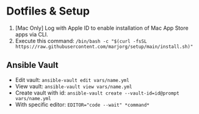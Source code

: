 # Dotfiles & Setup

1. [Mac Only] Log with Apple ID to enable installation of Mac App Store apps via CLI.
2. Execute this command: `/bin/bash -c "$(curl -fsSL https://raw.githubusercontent.com/marjorg/setup/main/install.sh)"`

## Ansible Vault

- Edit vault: `ansible-vault edit vars/name.yml`
- View vault: `ansible-vault view vars/name.yml`
- Create vault with id: `ansible-vault create --vault-id=id@prompt vars/name.yml`
- With specific editor: `EDITOR="code --wait" *command*`

<!-- https://docs.github.com/en/authentication/connecting-to-github-with-ssh/generating-a-new-ssh-key-and-adding-it-to-the-ssh-agent -->
<!-- https://docs.github.com/en/authentication/managing-commit-signature-verification/generating-a-new-gpg-key -->

